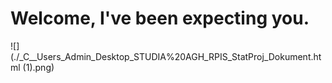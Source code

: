 # Welcome, I've been expecting you.
![](./_C__Users_Admin_Desktop_STUDIA%20AGH_RPIS_StatProj_Dokument.html (1).png)
